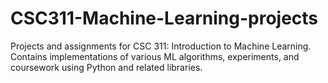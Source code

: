 # CSC311-Machine-Learning-projects
Projects and assignments for CSC 311: Introduction to Machine Learning. Contains implementations of various ML algorithms, experiments, and coursework using Python and related libraries.
